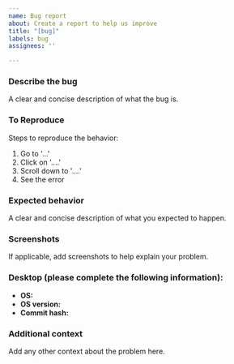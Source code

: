 ```yaml
---
name: Bug report
about: Create a report to help us improve
title: "[bug]"
labels: bug
assignees: ''

---
```


### Describe the bug
A clear and concise description of what the bug is.

### To Reproduce
Steps to reproduce the behavior:
1. Go to '...'
2. Click on '....'
3. Scroll down to '....'
4. See the error

### Expected behavior
A clear and concise description of what you expected to happen.

### Screenshots
If applicable, add screenshots to help explain your problem.

### Desktop (please complete the following information):
 - **OS:** 
 - **OS version:** 
 - **Commit hash:** 

### Additional context
Add any other context about the problem here.

